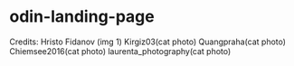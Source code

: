 # odin-landing-page
Credits:
Hristo Fidanov (img 1)
Kirgiz03(cat photo)
Quangpraha(cat photo)
Chiemsee2016(cat photo)
laurenta_photography(cat photo)